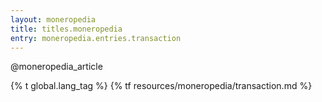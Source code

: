 ```yaml
---
layout: moneropedia
title: titles.moneropedia
entry: moneropedia.entries.transaction
---
```


@moneropedia_article

{% t global.lang_tag %}
{% tf resources/moneropedia/transaction.md %}
